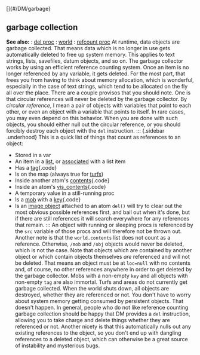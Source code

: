 []{#/DM/garbage}
## garbage collection
**See also:**
:   [del proc](#/proc/del)
:   [world](#/world)
:   [refcount proc](#/proc/refcount)
At runtime, data objects are garbage collected. That means data which is
no longer in use gets automatically deleted to free up system memory.
This applies to text strings, lists, savefiles, datum objects, and so
on.
The garbage collector works by using an efficient reference counting
system. Once an item is no longer referenced by any variable, it gets
deleted. For the most part, that frees you from having to think about
memory allocation, which is wonderful, especially in the case of text
strings, which tend to be allocated on the fly all over the place.
There are a couple provisos that you should note. One is that circular
references will never be deleted by the garbage collector. By *circular
reference*, I mean a pair of objects with variables that point to each
other, or even an object with a variable that points to itself. In rare
cases, you may even depend on this behavior. When you are done with such
objects, you should either null out the circular reference, or you
should forcibly destroy each object with the `del` instruction.
::: {.sidebar .underhood}
This is a quick list of things that count as references to an object:
-   Stored in a var
-   An item in a [list](#/list), or [associated](#/list/associations)
    with a list item
-   Has a [tag](#/datum/var/tag){.code}
-   Is on the map (always true for [turfs](#/turf))
-   Inside another atom\'s [contents](#/atom/var/contents){.code}
-   Inside an atom\'s [vis_contents](#/atom/var/vis_contents){.code}
-   A temporary value in a still-running proc
-   Is a [mob](#/mob) with a [key](#/mob/var/key){.code}
-   Is an [image object](#/image) attached to an atom
`del()` will try to clear out the most obvious possible references
first, and bail out when it\'s done, but if there are still references
it will search everywhere for any references that remain.
:::
An object with running or sleeping procs is referenced by the `src`
variable of those procs and will therefore not be thrown out.
Another note is that the `world.contents` list does not count as a
reference. Otherwise, `/mob` and `/obj` objects would never be deleted,
which is not the case. Note that objects which are contained by another
object or which contain objects themselves *are* referenced and will not
be deleted. That means an object must be at `loc=null` with no contents
and, of course, no other references anywhere in order to get deleted by
the garbage collector.
Mobs with a non-empty `key` and all objects with non-empty `tag` are
also immortal.
Turfs and areas do not currently get garbage collected.
When the world shuts down, all objects are destroyed, whether they are
referenced or not. You don\'t have to worry about system memory getting
consumed by persistent objects. That doesn\'t happen.
In general, people who do not like reference counting garbage collection
should be happy that DM provides a `del` instruction, allowing you to
take charge and delete things whether they are referenced or not.
Another nicety is that this automatically nulls out any existing
references to the object, so you don\'t end up with dangling references
to a deleted object, which can otherwise be a great source of
instability and mysterious bugs.